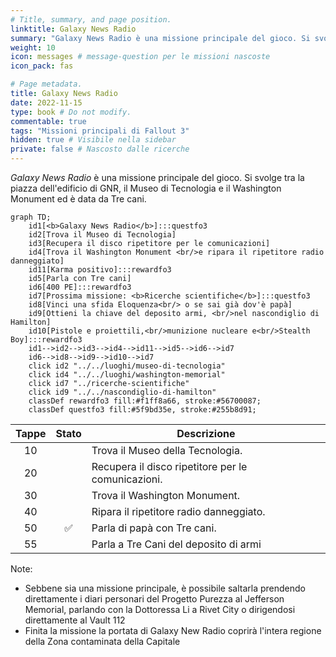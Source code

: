 ```yaml
---
# Title, summary, and page position.
linktitle: Galaxy News Radio
summary: "Galaxy News Radio è una missione principale del gioco. Si svolge tra la piazza dell'edificio di GNR, il Museo di Tecnologia e il Washington Monument ed è data da Tre cani."
weight: 10
icon: messages # message-question per le missioni nascoste
icon_pack: fas

# Page metadata.
title: Galaxy News Radio
date: 2022-11-15
type: book # Do not modify.
commentable: true
tags: "Missioni principali di Fallout 3"
hidden: true # Visibile nella sidebar
private: false # Nascosto dalle ricerche
---
```


*Galaxy News Radio* è una missione principale del gioco. Si svolge tra la piazza dell'edificio di GNR, il Museo di Tecnologia e il Washington Monument ed è data da Tre cani.


```mermaid
graph TD;
    id1[<b>Galaxy News Radio</b>]:::questfo3
    id2[Trova il Museo di Tecnologia]
    id3[Recupera il disco ripetitore per le comunicazioni]
    id4[Trova il Washington Monument <br/>e ripara il ripetitore radio danneggiato]
    id11[Karma positivo]:::rewardfo3
    id5[Parla con Tre cani]  
    id6[400 PE]:::rewardfo3
    id7[Prossima missione: <b>Ricerche scientifiche</b>]:::questfo3
    id8[Vinci una sfida Eloquenza<br/> o se sai già dov'è papà]
    id9[Ottieni la chiave del deposito armi, <br/>nel nascondiglio di Hamilton]
    id10[Pistole e proiettili,<br/>munizione nucleare e<br/>Stealth Boy]:::rewardfo3
    id1-->id2-->id3-->id4-->id11-->id5-->id6-->id7
    id6-->id8-->id9-->id10-->id7
    click id2 "../../luoghi/museo-di-tecnologia"
    click id4 "../../luoghi/washington-memorial"
    click id7 "../ricerche-scientifiche"
    click id9 "../../nascondiglio-di-hamilton"
    classDef rewardfo3 fill:#f1ff8a66, stroke:#56700087;
    classDef questfo3 fill:#5f9bd35e, stroke:#255b8d91;
```

| Tappe |       Stato        | Descrizione                                        |
| :---: | :----------------: | -------------------------------------------------- |
|  10   |                    | Trova il Museo della Tecnologia.                   |
|  20   |                    | Recupera il disco ripetitore per le comunicazioni. |
|  30   |                    | Trova il Washington Monument.                      |
|  40   |                    | Ripara il ripetitore radio danneggiato.            |
|  50   | :white_check_mark: | Parla di papà con Tre cani.                        |
|  55   |                    | Parla a Tre Cani del deposito di armi              |


Note:
- Sebbene sia una missione principale, è possibile saltarla prendendo direttamente i diari personari del Progetto Purezza al Jefferson Memorial, parlando con la Dottoressa Li a Rivet City o dirigendosi direttamente al Vault 112
- Finita la missione la portata di Galaxy New Radio coprirà l'intera regione della Zona contaminata della Capitale